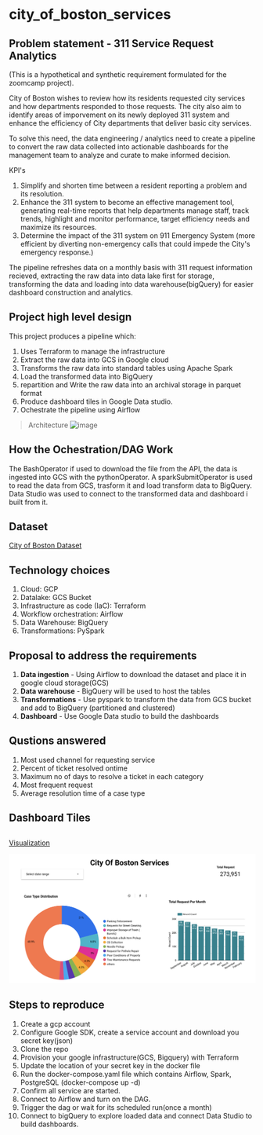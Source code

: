 # city_of_boston_services


## Problem statement - 311 Service Request Analytics
(This is a hypothetical and synthetic requirement formulated for the zoomcamp project).

City of Boston wishes to review how its residents requested city services and how departments responded to those requests. The city also aim to identify areas of imporvement on its newly deployed 311 system and enhance the efficiency of City departments that deliver basic city services.


To solve this need, the data engineering / analytics need to create a pipeline to convert the raw data collected into actionable dashboards for the management team to analyze and curate to make informed decision.


KPI's
  1.  Simplify and shorten time between a resident reporting a problem and its resolution.
  2.  Enhance the 311 system to become an effective management tool, generating real-time reports that help departments manage staff, track trends,                   highlight and monitor performance, target efficiency needs and maximize its resources.
  3.  Determine the impact of the 311 system on 911 Emergency System (more efficient by diverting non-emergency calls that could impede the City's emergency response.)


The pipeline refreshes data on a monthly basis with 311 request information recieved, extracting the raw data into data lake first for storage, transforming the data and loading into data warehouse(bigQuery) for easier dashboard construction and analytics.

## Project high level design
This project produces a pipeline which:

1. Uses Terraform to manage the infrastructure
2. Extract the raw data into GCS in Google cloud
3. Transforms the raw data into standard tables using Apache Spark
4. Load the transformed data into BigQuery
5. repartition and Write the raw data into an archival storage in parquet format
6. Produce dashboard tiles in Google Data studio.
7. Ochestrate the pipeline using Airflow

> Architecture
> <img width="891" alt="image" src="https://user-images.githubusercontent.com/86935340/159110024-cab9b753-0b69-4314-9efb-9ad7e9650a2c.png">

## How the Ochestration/DAG Work

The BashOperator if used to download the file from the API, the data is ingested into GCS with the pythonOperator. A sparkSubmitOperator is used to read the data from GCS, trasform it and  load transform data to BigQuery. Data Studio was used to connect to the transformed data and dashboard i built from it. 

## Dataset
[City of Boston Dataset](https://data.boston.gov/dataset/8048697b-ad64-4bfc-b090-ee00169f2323/resource/f53ebccd-bc61-49f9-83db-625f209c95f5/download/tmppgq9965_.csv)


## Technology choices
1. Cloud: GCP
2. Datalake: GCS Bucket
3. Infrastructure as code (IaC): Terraform 
4. Workflow orchestration: Airflow 
5. Data Warehouse: BigQuery 
6. Transformations: PySpark

## Proposal to address the requirements
1. **Data ingestion** - Using Airflow to download the dataset and place it in google cloud storage(GCS)
2. **Data warehouse** - BigQuery will be used to host the tables
3. **Transformations** - Use pyspark to transform the data from GCS bucket and add to BigQuery (partitioned and clustered)
4. **Dashboard** - Use Google Data studio to build the dashboards 

## Qustions answered
1. Most used channel for requesting service
2. Percent of ticket resolved ontime
3. Maximum no of days to resolve a ticket in each category
4. Most frequent request
5. Average resolution time of a case type

## Dashboard Tiles
## 
[Visualization](https://datastudio.google.com/reporting/d99a4623-74d2-40ee-a1f6-7e3180cb77e2)



![](2022-04-10-21-28-27.png)

## Steps to reproduce
1. Create a gcp account
2. Configure Google SDK, create a service account and download you secret key(json)
3. Clone the repo
4. Provision your google infrastructure(GCS, Bigquery) with Terraform
5. Update the location of your secret key in the docker file
6. Run the docker-compose.yaml file which contains Airflow, Spark, PostgreSQL (docker-compose up -d)
7. Confirm all service are started.
8. Connect to Airflow and turn on the DAG.
9. Trigger the dag or wait for its scheduled run(once a month)
10. Connect to bigQuery to explore loaded data and connect Data Studio to build dashboards.







